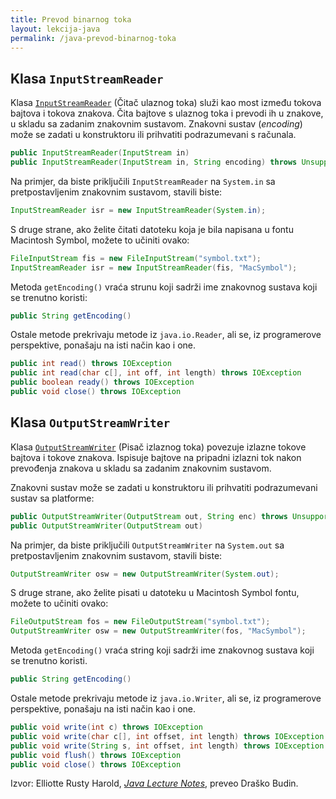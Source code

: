 ```yaml
---
title: Prevod binarnog toka
layout: lekcija-java
permalink: /java-prevod-binarnog-toka
---
```


## Klasa `InputStreamReader`

Klasa [`InputStreamReader`](https://docs.oracle.com/javase/7/docs/api/java/io/InputStreamReader.html) (Čitač ulaznog toka) služi kao most između tokova bajtova i tokova znakova. Čita bajtove s ulaznog toka i prevodi ih u znakove, u skladu sa zadanim znakovnim sustavom. Znakovni sustav (*encoding*) može se zadati u konstruktoru ili prihvatiti podrazumevani s računala.

```java
public InputStreamReader(InputStream in)
public InputStreamReader(InputStream in, String encoding) throws UnsupportedEncodingException
```

Na primjer, da biste priključili `InputStreamReader` na `System.in` sa pretpostavljenim znakovnim sustavom, stavili biste:

```java
InputStreamReader isr = new InputStreamReader(System.in);
```

S druge strane, ako želite čitati datoteku koja je bila napisana u fontu Macintosh Symbol, možete to učiniti ovako:

```java
FileInputStream fis = new FileInputStream("symbol.txt");
InputStreamReader isr = new InputStreamReader(fis, "MacSymbol");
```

Metoda `getEncoding()` vraća strunu koji sadrži ime znakovnog sustava koji se trenutno koristi:

```java
public String getEncoding()
```

Ostale metode prekrivaju metode iz `java.io.Reader`, ali se, iz programerove perspektive, ponašaju na isti način kao i one.

```java
public int read() throws IOException
public int read(char c[], int off, int length) throws IOException
public boolean ready() throws IOException
public void close() throws IOException
```

## Klasa `OutputStreamWriter`

Klasa [`OutputStreamWriter`](https://docs.oracle.com/javase/7/docs/api/java/io/OutputStreamWriter.html) (Pisač izlaznog toka) povezuje izlazne tokove bajtova i tokove znakova. Ispisuje bajtove na pripadni izlazni tok nakon prevođenja znakova u skladu sa zadanim znakovnim sustavom.

Znakovni sustav može se zadati u konstruktoru ili prihvatiti podrazumevani sustav sa platforme:

```java
public OutputStreamWriter(OutputStream out, String enc) throws UnsupportedEncodingException
public OutputStreamWriter(OutputStream out)
```

Na primjer, da biste priključili `OutputStreamWriter` na `System.out` sa pretpostavljenim znakovnim sustavom, stavili biste:

```java
OutputStreamWriter osw = new OutputStreamWriter(System.out);
```

S druge strane, ako želite pisati u datoteku u Macintosh Symbol fontu, možete to učiniti ovako:

```java
FileOutputStream fos = new FileOutputStream("symbol.txt");
OutputStreamWriter osw = new OutputStreamWriter(fos, "MacSymbol");
```

Metoda `getEncoding()` vraća string koji sadrži ime znakovnog sustava koji se trenutno koristi.

```java
public String getEncoding()
```

Ostale metode prekrivaju metode iz `java.io.Writer`, ali se, iz programerove perspektive, ponašaju na isti način kao i one.

```java
public void write(int c) throws IOException
public void write(char c[], int offset, int length) throws IOException
public void write(String s, int offset, int length) throws IOException
public void flush() throws IOException
public void close() throws IOException
```


Izvor: Elliotte Rusty Harold, *[Java Lecture Notes](//www.cafeaulait.org/course/index.html)*, preveo Draško Budin.
